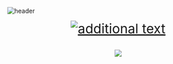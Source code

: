 ![header](https://capsule-render.vercel.app/api?type=Slice&color=auto&height=180&section=header&text=Hello%20World!&fontSize=60&rotate=10)<div style="font-size: 30px; text-align: center;">
[![additional text](https://img.shields.io/badge/Additional-Text-brightgreen)](https://your-link-here)

 <img src="https://img.shields.io/badge/JAVA-3178C6?style=flat&logo=TypeScript&logoColor=white"/>




<!--
**jinee11/jinee11** is a ✨ _special_ ✨ repository because its `README.md` (this file) appears on your GitHub profile.

Here are some ideas to get you started:

- 🔭 I’m currently working on ...
- 🌱 I’m currently learning ...
- 👯 I’m looking to collaborate on ...
- 🤔 I’m looking for help with ...
- 💬 Ask me about ...
- 📫 How to reach me: ...
- 😄 Pronouns: ...
- ⚡ Fun fact: ...
-->
